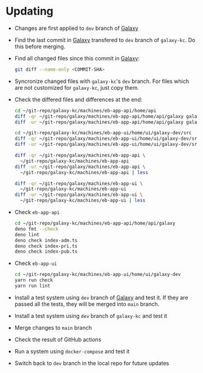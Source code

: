 # Updating

- Changes are first applied to `dev` branch of
  [Galaxy](https://github.com/emrahcom/galaxy)

- Find the last commit in [Galaxy](https://github.com/emrahcom/galaxy)
  transfered to `dev` branch of `galaxy-kc`. Do this before merging.

- Find all changed files since this commit in
  [Galaxy](https://github.com/emrahcom/galaxy):

  ```bash
  git diff --name-only <COMMIT-SHA>
  ```

- Syncronize changed files with `galaxy-kc`'s `dev` branch. For files which are
  not customized for `galaxy-kc`, just copy them.

- Check the differed files and differences at the end:

  ```bash
  cd ~/git-repo/galaxy-kc/machines/eb-app-api/home/api
  diff -qr ~/git-repo/galaxy/machines/eb-app-api/home/api/galaxy galaxy
  diff -ur ~/git-repo/galaxy/machines/eb-app-api/home/api/galaxy galaxy | less

  cd ~/git-repo/galaxy-kc/machines/eb-app-ui/home/ui/galaxy-dev/src
  diff -qr ~/git-repo/galaxy/machines/eb-app-ui/home/ui/galaxy-dev/src .
  diff -ur ~/git-repo/galaxy/machines/eb-app-ui/home/ui/galaxy-dev/src . | less

  diff -qr ~/git-repo/galaxy/machines/eb-app-api \
    ~/git-repo/galaxy-kc/machines/eb-app-api
  diff -ur ~/git-repo/galaxy/machines/eb-app-api \
    ~/git-repo/galaxy-kc/machines/eb-app-api | less

  diff -qr ~/git-repo/galaxy/machines/eb-app-ui \
    ~/git-repo/galaxy-kc/machines/eb-app-ui
  diff -ur ~/git-repo/galaxy/machines/eb-app-ui \
    ~/git-repo/galaxy-kc/machines/eb-app-ui | less
  ```

- Check `eb-app-api`

  ```bash
  cd ~/git-repo/galaxy-kc/machines/eb-app-api/home/api/galaxy
  deno fmt --check
  deno lint
  deno check index-adm.ts
  deno check index-pri.ts
  deno check index-pub.ts
  ```

- Check `eb-app-ui`

  ```bash
  cd ~/git-repo/galaxy-kc/machines/eb-app-ui/home/ui/galaxy-dev
  yarn run check
  yarn run lint
  ```

- Install a test system using `dev` branch of
  [Galaxy](https://github.com/emrahcom/galaxy) and test it. If they are passed
  all the tests, they will be merged into `main` branch.

- Install a test system using `dev` branch of `galaxy-kc` and test it

- Merge changes to `main` branch

- Check the result of GitHub actions

- Run a system using `docker-compose` and test it

- Switch back to `dev` branch in the local repo for future updates
